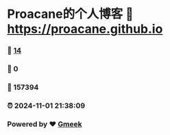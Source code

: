 # Proacane的个人博客 :link: https://proacane.github.io 
### :page_facing_up: [14](https://proacane.github.io/tag.html) 
### :speech_balloon: 0 
### :hibiscus: 157394 
### :alarm_clock: 2024-11-01 21:38:09 
### Powered by :heart: [Gmeek](https://github.com/Meekdai/Gmeek)
